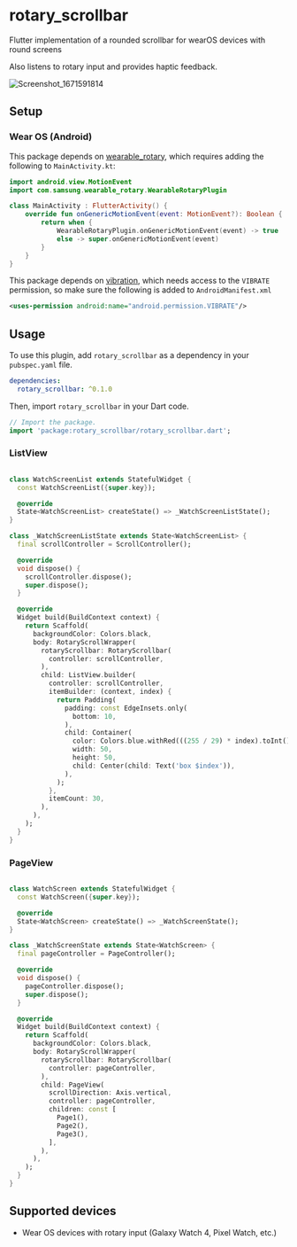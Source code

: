 # rotary_scrollbar
Flutter implementation of a rounded scrollbar for wearOS devices with round screens

Also listens to rotary input and provides haptic feedback.

![Screenshot_1671591814](https://user-images.githubusercontent.com/82336674/208810952-cbd4c983-f48f-4aa6-8f4d-66fe669aeb55.png)



## Setup

### Wear OS (Android)

This package depends on [wearable_rotary](https://pub.dev/packages/wearable_rotary), which requires adding the following to `MainActivity.kt`:

```kotlin
import android.view.MotionEvent
import com.samsung.wearable_rotary.WearableRotaryPlugin

class MainActivity : FlutterActivity() {
    override fun onGenericMotionEvent(event: MotionEvent?): Boolean {
        return when {
            WearableRotaryPlugin.onGenericMotionEvent(event) -> true
            else -> super.onGenericMotionEvent(event)
        }
    }
}
```

This package depends on [vibration](https://pub.dev/packages/vibration), which needs access to the `VIBRATE` permission, so make sure the following is added to `AndroidManifest.xml`

```xml
<uses-permission android:name="android.permission.VIBRATE"/>
```

## Usage

To use this plugin, add `rotary_scrollbar` as a dependency in your `pubspec.yaml` file.

```yaml
dependencies:
  rotary_scrollbar: ^0.1.0
```

Then, import `rotary_scrollbar` in your Dart code.

```dart
// Import the package.
import 'package:rotary_scrollbar/rotary_scrollbar.dart';
```

### ListView
```dart

class WatchScreenList extends StatefulWidget {
  const WatchScreenList({super.key});

  @override
  State<WatchScreenList> createState() => _WatchScreenListState();
}

class _WatchScreenListState extends State<WatchScreenList> {
  final scrollController = ScrollController();

  @override
  void dispose() {
    scrollController.dispose();
    super.dispose();
  }

  @override
  Widget build(BuildContext context) {
    return Scaffold(
      backgroundColor: Colors.black,
      body: RotaryScrollWrapper(
        rotaryScrollbar: RotaryScrollbar(
          controller: scrollController,
        ),
        child: ListView.builder(
          controller: scrollController,
          itemBuilder: (context, index) {
            return Padding(
              padding: const EdgeInsets.only(
                bottom: 10,
              ),
              child: Container(
                color: Colors.blue.withRed(((255 / 29) * index).toInt()),
                width: 50,
                height: 50,
                child: Center(child: Text('box $index')),
              ),
            );
          },
          itemCount: 30,
        ),
      ),
    );
  }
}
```

### PageView
```dart

class WatchScreen extends StatefulWidget {
  const WatchScreen({super.key});

  @override
  State<WatchScreen> createState() => _WatchScreenState();
}

class _WatchScreenState extends State<WatchScreen> {
  final pageController = PageController();

  @override
  void dispose() {
    pageController.dispose();
    super.dispose();
  }

  @override
  Widget build(BuildContext context) {
    return Scaffold(
      backgroundColor: Colors.black,
      body: RotaryScrollWrapper(
        rotaryScrollbar: RotaryScrollbar(
          controller: pageController,
        ),
        child: PageView(
          scrollDirection: Axis.vertical,
          controller: pageController,
          children: const [
            Page1(),
            Page2(),
            Page3(),
          ],
        ),
      ),
    );
  }
}

```

## Supported devices

- Wear OS devices with rotary input (Galaxy Watch 4, Pixel Watch, etc.)
